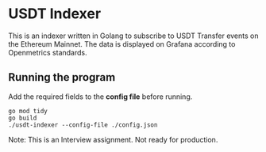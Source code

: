 # USDT Indexer

This is an indexer written in Golang to subscribe to USDT Transfer events on the Ethereum Mainnet. The data is displayed on Grafana according to Openmetrics standards.  

## Running the program  
Add the required fields to the **config file** before running.  
```
go mod tidy
go build
./usdt-indexer --config-file ./config.json
```  

Note: This is an Interview assignment. Not ready for production.  
